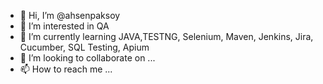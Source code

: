 - 👋 Hi, I’m @ahsenpaksoy
- 👀 I’m interested in QA
- 🌱 I’m currently learning JAVA,TESTNG, Selenium, Maven, Jenkins, Jira, Cucumber, SQL Testing, Apium
- 💞️ I’m looking to collaborate on ...
- 📫 How to reach me ...

<!---
ahsenpaksoy/ahsenpaksoy is a ✨ special ✨ repository because its `README.md` (this file) appears on your GitHub profile.
You can click the Preview link to take a look at your changes.
--->
